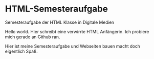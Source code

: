 # HTML-Semesteraufgabe
Semesteraufgabe der HTML Klasse in Digitale Medien

Hello world.
Hier schreibt eine verwirrte HTML Anfängerin.
Ich probiere mich gerade an Github ran.

Hier ist meine Semesteraufgabe und Webseiten bauen macht doch eigentlich Spaß.
